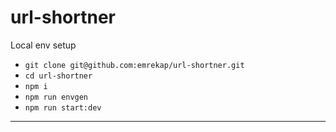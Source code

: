 # url-shortner

Local env setup

- `git clone git@github.com:emrekap/url-shortner.git`
- `cd url-shortner`
- `npm i`
- `npm run envgen`
- `npm run start:dev`

---
